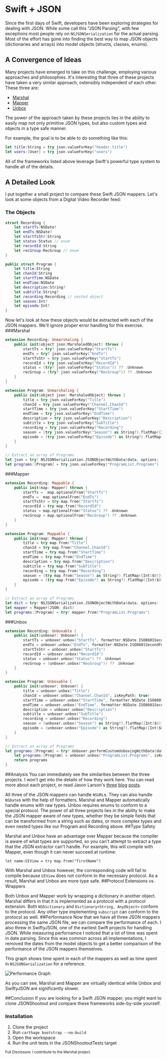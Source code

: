 # Swift + JSON
Since the first days of Swift, developers have been exploring strategies for dealing with JSON. While some call this "JSON Parsing", with few exceptions most people rely on `NSJSONSerialization` for the actual parsing. Most of the effort has gone into finding the best way to map JSON objects (dictionaries and arrays) into model objects (structs, classes, enums).
## A Convergence of Ideas
Many projects have emerged to take on this challenge, employing various approaches and philosophies. It's interesting that three of these projects have taken a very similar approach, ostensibly independent of each other. These three are:

* [Marshal](https://github.com/utahiosmac/Marshal)
* [Mapper](https://github.com/lyft/mapper)
* [Unbox](https://github.com/JohnSundell/Unbox)

The power of the approach taken by these projects lies in the ability to easily map not only primitive JSON types, but also custom types and objects in a type safe manner.

For example, the goal is to be able to do something like this: 

```swift
let title:String = try json.valueForKey("header.title")
let users:[User] = try json.valueForKey("users")
```

All of the frameworks listed above leverage Swift's powerful type system to handle all of the details. 

## A Detailed Look

I put together a small project to compare these Swift JSON mappers. Let's look at some objects from a Digital Video Recorder feed:
### The Objects

```swift
struct Recording {
    let startTs:NSDate?
    let endTs:NSDate?
    let startTsStr:String
    let status:Status // enum
    let recordId:String
    let recGroup:RecGroup // enum
}

public struct Program {
    let title:String
    let chanId:String
    let startTime:NSDate
    let endTime:NSDate
    let description:String?
    let subtitle:String?
    let recording:Recording // nested object
    let season:Int?
    let episode:Int?
}
```

Now let's look at how these objects would be extracted with each of the JSON mappers. We'll ignore proper error handling for this exercise. 
###Marshal
```swift
extension Recording: Unmarshaling {
    public init(object json:MarshaledObject) throws {
        startTs = try? json.valueForKey("StartTs")
        endTs = try? json.valueForKey("EndTs")
        startTsStr = try json.valueForKey("StartTs")
        recordId = try json.valueForKey("RecordId")
        status = (try? json.valueForKey("Status")) ?? .Unknown
        recGroup = (try? json.valueForKey("RecGroup")) ?? .Unknown
    }
}

extension Program: Unmarshaling {
    public init(object json: MarshaledObject) throws {
        title = try json.valueForKey("Title")
        chanId = try json.valueForKey("Channel.ChanId")
        startTime = try json.valueForKey("StartTime")
        endTime = try json.valueForKey("EndTime")
        description = try json.valueForKey("Description")
        subtitle = try json.valueForKey("SubTitle")
        recording = try json.valueForKey("Recording")
        season = (try json.valueForKey("Season") as String?).flatMap({Int($0)})
        episode = (try json.valueForKey("Episode") as String?).flatMap({Int($0)})
    }
}

// Extract an array of Programs
let json = try! NSJSONSerialization.JSONObjectWithData(data, options: []) as! NSDictionary
let programs:[Program] = try json.valueForKey("ProgramList.Programs")
```

###Mapper

```swift
extension Recording: Mappable {
    public init(map: Mapper) throws {
        startTs =  map.optionalFrom("StartTs")
        endTs =  map.optionalFrom("EndTs")
        startTsStr = try map.from("StartTs")
        recordId = try map.from("RecordId")
        status = map.optionalFrom("Status") ?? .Unknown
        recGroup = map.optionalFrom("RecGroup") ?? .Unknown
    }
}

extension Program: Mappable {
    public init(map: Mapper) throws {
        title = try map.from("Title")
        chanId = try map.from("Channel.ChanId")
        startTime = try map.from("StartTime")
        endTime = try map.from("EndTime")
        description = try map.from("Description")
        subtitle = try map.from("SubTitle")
        recording = try map.from("Recording")
        season = (try map.from("Season") as String?).flatMap({Int($0)})
        episode = (try map.from("Episode") as String?).flatMap({Int($0)})
    }
}

// Extract an array of Programs
let dict = try! NSJSONSerialization.JSONObjectWithData(data, options: []) as! NSDictionary
let mapper = Mapper(JSON: dict)
let programs:[Program] = try! mapper.from("ProgramList.Programs")
```

###Unbox

```swift
extension Recording: Unboxable {
    public init(unboxer: Unboxer) {
        startTs = unboxer.unbox("StartTs", formatter:NSDate.ISO8601SecondFormatter)
        endTs = unboxer.unbox("EndTs", formatter:NSDate.ISO8601SecondFormatter)
        startTsStr = unboxer.unbox("StartTs")
        recordId = unboxer.unbox("RecordId")
        status = unboxer.unbox("Status") ?? .Unknown
        recGroup = (unboxer.unbox("RecGroup")) ?? .Unknown
    }
}

extension Program: Unboxable {
    public init(unboxer: Unboxer) {
        title = unboxer.unbox("Title")
        chanId = unboxer.unbox("Channel.ChanId", isKeyPath: true)
        startTime = unboxer.unbox("StartTime", formatter:NSDate.ISO8601SecondFormatter)
        endTime = unboxer.unbox("EndTime", formatter:NSDate.ISO8601SecondFormatter)
        description = unboxer.unbox("Description")
        subtitle = unboxer.unbox("SubTitle")
        recording = unboxer.unbox("Recording")
        season = (unboxer.unbox("Season") as String?).flatMap({Int($0)})
        episode = (unboxer.unbox("Episode") as String?).flatMap({Int($0)})
    }
}

// Extract an array of Programs
let programs:[Program] = try! Unboxer.performCustomUnboxingWithData(data) { unboxer in
    let programs:[Program] = unboxer.unbox("ProgramList.Programs", isKeyPath:true)
    return programs
}
```
##Analysis
You can immediately see the similarities between the three projects. I won't get into the details of how they work here. You can read more about each project, or read Jason Larson's 
[three](http://jasonlarsen.me/2015/06/23/no-magic-json.html) 
[blog](http://jasonlarsen.me/2015/06/23/no-magic-json-pt2.html) 
[posts](http://jasonlarsen.me/2015/10/16/no-magic-json-pt3.html).

All three of the JSON mappers can handle `NSURL`s. They can also handle `NSDate`s with the help of formatters. Marshal and Mapper automatically handle enums with raw types. Unbox requires enums to conform to a special protocol. The power of all three projects lies in the ability to make the JSON mapper aware of new types, whether they be simple fields that can be transformed from a string such as dates, or more complex types and even nested types like our Program and Recording above. 
##Type Safety

Marshal and Unbox have an advantage over Mapper because the compiler is aware of what types are supported, so you can't attempt to extract a type that the JSON extractor can't handle. For example, this will compile with Mapper, even though it can never succeed at runtime:

`let name:UIView = try map.from("firstName")`

With Marshal and Unbox however, the corresponding code will fail to compile because `UIView` does not conform to the necessary protocol. As a result, Marshal and Unbox are more type safe.
##Protocol Extensions vs. Wrappers

Both Unbox and Mapper work by wrapping a dictionary in another object. Marshal differs in that it is implemented as a protocol with a protocol extension. Both `NSDictionary` and `Dictionary<String, AnyObject>` conform to the protocol. Any other type implementing `subscript` can conform to the protocol as well. 
##Performance
Now that we have all three JSON mappers processing the same JSON file, we can compare the performance of each. I also threw in SwiftyJSON, one of the earliest Swift projects for handling JSON. While measuring perfornamce I noticed that a lot of time was spent in date parsing. Since this was common across all implementations, I removed the dates from the model objects to get a better comparison of the performance of the JSON mappers themselves.

This graph shows time spent in each of the mappers as well as time spent in `NSJSONSerialization` for a reference.


![Performance Graph](https://raw.githubusercontent.com/bwhiteley/JSONShootout/master/images/performance.png)

As you can see, Marshal and Mapper are virtually identical while Unbox and SwiftyJSON are significantly slower. 

##Conclusion
If you are looking for a Swift JSON mapper, you might want to clone JSONShootout and compare these frameworks side-by-side yourself. 
### Installation
1. Clone the project
2. Run `carthage bootstrap --no-build`
3. Open the workspace
4. Run the unit tests in the JSONShootoutTests target



<sub>Full Disclosure: I contribute to the Marshal project.</sub>
